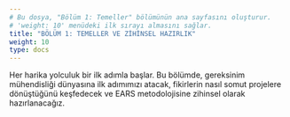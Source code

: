 ```yaml
---
# Bu dosya, "Bölüm 1: Temeller" bölümünün ana sayfasını oluşturur.
# 'weight: 10' menüdeki ilk sırayı almasını sağlar.
title: "BÖLÜM 1: TEMELLER VE ZİHİNSEL HAZIRLIK"
weight: 10
type: docs
---
```


Her harika yolculuk bir ilk adımla başlar. Bu bölümde, gereksinim mühendisliği dünyasına ilk adımımızı atacak, fikirlerin nasıl somut projelere dönüştüğünü keşfedecek ve EARS metodolojisine zihinsel olarak hazırlanacağız.
